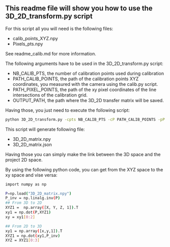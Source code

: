 ## This readme file will show you how to use the 3D_2D_transform.py script

For this script all you will need is the following files:

-  calib_points_XYZ.npy
-  Pixels_pts.npy

See readme_calib.md for more information.


The following arguments have to be used in the 3D_2D_transform.py script:

-  NB_CALIB_PTS, the number of calibration points used during calibration
-  PATH_CALIB_POINTS, the path of the calibration points XYZ coordinates, you measured with the camera using the calib.py script.
-  PATH_PIXEL_POINTS, the path of the xy pixel coordinates of the line intersections of the calibration grid.
-  OUTPUT_PATH, the path where the 3D_2D transfer matrix will be saved.

Having those, you just need to execute the following script:

```bash
python 3D_2D_transform.py -cpts NB_CALIB_PTS -cP PATH_CALIB_POINTS -pP PATH_PIXEL_POINTS -o OUTPUT_PATH
```

This script will generate following file:
-  3D_2D_matrix.npy
-  3D_2D_matrix.json


Having those you can simply make the link between the 3D space and the project 2D space.

By using the following python code, you can get from the XYZ space to the xy space and vise versa:

```bash
import numpy as np

P=np.load("3D_2D_matrix.npy")
P_inv = np.linalg.inv(P)
## From 3D to 2D
XYZ1 =  np.array([X, Y, Z, 1]).T
xy1 = np.dot(P,XYZ1)
xy = xy1[0:2]

## From 2D to 3D
xy1 = np.array([x,y,1]).T
XYZ1 = np.dot(xy1,P_inv)
XYZ = XYZ1[0:3]

```


